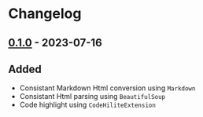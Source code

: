 # Changelog

## [0.1.0] - 2023-07-16

## Added

- Consistant Markdown Html conversion using `Markdown`
- Consistant Html parsing using `BeautifulSoup`
- Code highlight using `CodeHiliteExtension`

[0.1.0]: https://github.com/RThomas96/AnkiMarkdownImporter/releases/v1.0.1-alpha
